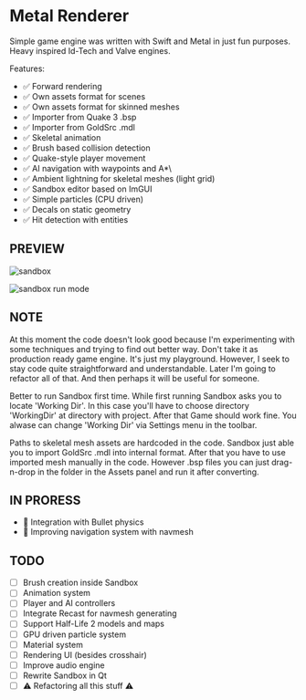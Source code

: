 #  Metal Renderer

Simple game engine was written with Swift and Metal in just fun purposes.
Heavy inspired Id-Tech and Valve engines.

Features:
- ✅ Forward rendering
- ✅ Own assets format for scenes
- ✅ Own assets format for skinned meshes
- ✅ Importer from Quake 3 .bsp
- ✅ Importer from GoldSrc .mdl
- ✅ Skeletal animation
- ✅ Brush based collision detection
- ✅ Quake-style player movement
- ✅ AI navigation with waypoints and A\*\
- ✅ Ambient lightning for skeletal meshes (light grid)
- ✅ Sandbox editor based on ImGUI
- ✅ Simple particles (CPU driven)
- ✅ Decals on static geometry
- ✅ Hit detection with entities

## PREVIEW
![sandbox](https://github.com/tanelxen/MetalRenderer/assets/14359330/e988d0aa-d8fa-47f6-b1cd-72c890131a51)

![sandbox run mode](https://github.com/tanelxen/MetalRenderer/assets/14359330/74d244a3-8a66-460e-92e2-34d01e23b4f3)

## NOTE
At this moment the code doesn't look good because I'm experimenting with some techniques and trying to find out better way.
Don't take it as production ready game engine. It's just my playground. However, I seek to stay code quite straightforward and understandable.
Later I'm going to refactor all of that. And then perhaps it will be useful for someone.

Better to run Sandbox first time. While first running Sandbox asks you to locate 'Working Dir'. In this case you'll have to choose directory 'WorkingDir' at directory with project. After that Game should work fine. You alwase can change 'Working Dir' via Settings menu in the toolbar.

Paths to skeletal mesh assets are hardcoded in the code. Sandbox just able you to import GoldSrc .mdl into internal format. After that you have to use imported mesh manually in the code. However .bsp files you can just drag-n-drop in the folder in the Assets panel and run it after converting.

## IN PRORESS
- 🚧 Integration with Bullet physics
- 🚧 Improving navigation system with navmesh

## TODO
- [ ] Brush creation inside Sandbox
- [ ] Animation system
- [ ] Player and AI controllers
- [ ] Integrate Recast for navmesh generating
- [ ] Support Half-Life 2 models and maps
- [ ] GPU driven particle system
- [ ] Material system
- [ ] Rendering UI (besides crosshair)
- [ ] Improve audio engine
- [ ] Rewrite Sandbox in Qt
- [ ] ⚠️ Refactoring all this stuff ⚠️
